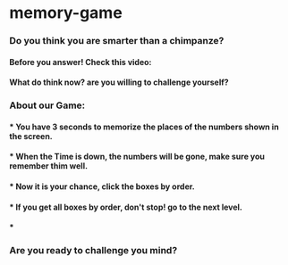 # memory-game

### Do you think you are smarter than a chimpanze?
#### Before you answer! Check this video:

#### What do think now? are you willing to challenge yourself?

### About our Game:
#### * You have 3 seconds to memorize the places of the numbers shown in the screen.
#### * When the Time is down, the numbers will be gone, make sure you remember thim well.
#### * Now it is your chance, click the boxes by order.
#### * If you get all boxes by order, don't stop! go to the next level.
#### * 

### Are you ready to challenge you mind?
##
